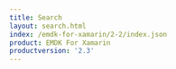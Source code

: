 ```yaml
---
title: Search
layout: search.html
index: /emdk-for-xamarin/2-2/index.json
product: EMDK For Xamarin
productversion: '2.3'
---
```














